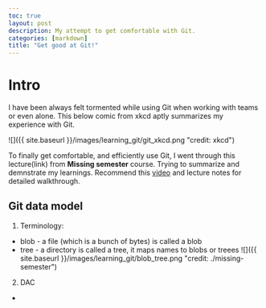 ```yaml
---
toc: true
layout: post
description: My attempt to get comfortable with Git.
categories: [markdown]
title: "Get good at Git!"
---
```


# Intro

I have been always felt tormented while using Git when working with teams or even alone. This below comic from xkcd aptly summarizes my experience with Git.

![]({{ site.baseurl }}/images/learning_git/git_xkcd.png "credit: xkcd")

To finally get comfortable, and efficiently use Git, I went through this lecture(link) from **Missing semester** course. Trying to summarize and demnstrate my learnings. Recommend this [video](https://missing.csail.mit.edu/2020/version-control/) and lecture notes for detailed walkthrough.

## Git data model
1. Terminology:
- blob - a file (which is a bunch of bytes) is called a blob 
- tree - a directory is called a tree, it maps names to blobs or treees
![]({{ site.baseurl }}/images/learning_git/blob_tree.png "credit: ./missing-semester")
2. DAC
- 